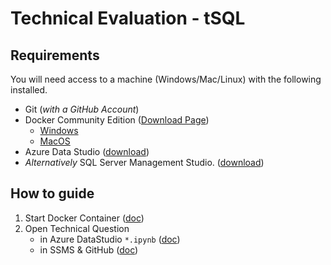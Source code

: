 # Technical Evaluation - tSQL

## Requirements

You will need access to a machine (Windows/Mac/Linux) with the following installed.

- Git (_with a GitHub Account_)
- Docker Community Edition ([Download Page](https://hub.docker.com/search/?type=edition&offering=community))
    - [Windows](https://hub.docker.com/editions/community/docker-ce-desktop-windows)
    - [MacOS](https://hub.docker.com/editions/community/docker-ce-desktop-mac)
- Azure Data Studio ([download](https://docs.microsoft.com/en-us/sql/azure-data-studio/download?view=sql-server-2017))
- _Alternatively_ SQL Server Management Studio. ([download](https://docs.microsoft.com/en-us/sql/ssms/download-sql-server-management-studio-ssms?view=sql-server-2017))

## How to guide

1. Start Docker Container ([doc](./How-To/00-Start-Docker-Container.md))
2. Open Technical Question 
    - in Azure DataStudio `*.ipynb` ([doc](./How-To/01-Connect-To-AzureDataStudio.md))
    - in SSMS & GitHub ([doc](./How-To/02-Use-SSMS-Instead.md))
